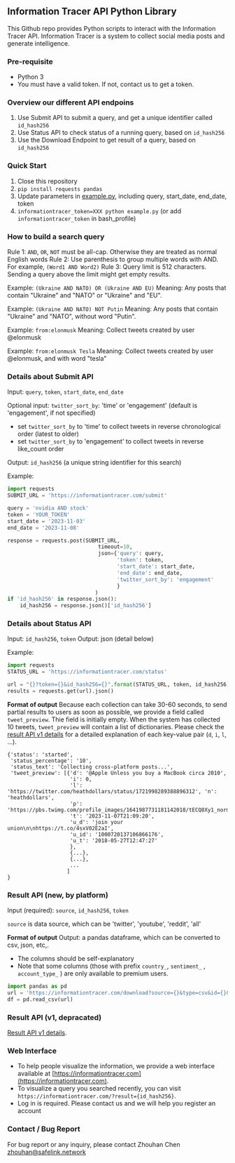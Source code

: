 Information Tracer API Python Library
----------------------------

This Github repo provides Python scripts to interact with the Information Tracer API.
Information Tracer is a system to collect social media posts and generate intelligence.


### Pre-requisite 
- Python 3
- You must have a valid token. If not, contact us to get a token.

### Overview our different API endpoins
1. Use Submit API to submit a query, and get a unique identifier called `id_hash256`
2. Use Status API to check status of a running query, based on `id_hash256`
3. Use the Download Endpoint to get result of a query, based on `id_hash256`

### Quick Start
1. Close this repository
2. `pip install requests pandas`
3. Update parameters in [example.py](https://github.com/zhouhanc/informationtracer/blob/main/example.py), including query, start_date, end_date, token 
4. `informationtracer_token=XXX python example.py` (or add `informationtracer_token` in bash_profile)


### How to build a search query

Rule 1: `AND`, `OR`, `NOT` must be all-cap. Otherwise they are treated as normal English words
Rule 2: Use parenthesis to group multiple words with AND. For example, `(Word1 AND Word2)`
Rule 3: Query limit is 512 characters. Sending a query above the limit might get empty results.

Example: `(Ukraine AND NATO) OR (Ukraine AND EU)`
Meaning: Any posts that contain "Ukraine" and "NATO" or "Ukraine" and "EU".

Example: `(Ukraine AND NATO) NOT Putin`
Meaning: Any posts that contain "Ukraine" and "NATO", without word "Putin".

Example: `from:elonmusk`
Meaning: Collect tweets created by user @elonmusk

Example: `from:elonmusk Tesla`
Meaning: Collect tweets created by user @elonmusk, and with word "tesla"


### Details about Submit API
Input: `query`, `token`, `start_date`, `end_date`

Optional input: 
`twitter_sort_by`: 'time' or 'engagement' (default is 'engagement', if not specified)
 - set `twitter_sort_by` to 'time' to collect tweets in reverse chronological order (latest to older)
 - set `twitter_sort_by` to 'engagement' to collect tweets in reverse like_count order


Output: `id_hash256` (a unique string identifier for this search)

Example:
```python
import requests
SUBMIT_URL = 'https://informationtracer.com/submit'

query = 'nvidia AND stock'
token = 'YOUR_TOKEN'
start_date = '2023-11-03'
end_date = '2023-11-08'

response = requests.post(SUBMIT_URL, 
                             timeout=10,
                             json={'query': query, 
                                   'token': token,
                                   'start_date': start_date,
                                   'end_date': end_date,
                                   'twitter_sort_by': 'engagement'
                                   }                                   
                            )
if 'id_hash256' in response.json():
    id_hash256 = response.json()['id_hash256']
```


### Details about Status API
Input: `id_hash256`, `token`
Output: json (detail below)

Example:
```python
import requests
STATUS_URL = 'https://informationtracer.com/status'

url = "{}?token={}&id_hash256={}".format(STATUS_URL, token, id_hash256)
results = requests.get(url).json()
```

__Format of output__
Because each collection can take 30-60 seconds, to send partial results to users as soon as possible, we provide a field called `tweet_preview`. Thie field is initially empty. When the system has collected 10 tweets, `tweet_preview` will contain a list of dictionaries. Please check the [result API v1 details](/result-api-old.md) for a detailed explanation of each key-value pair (`d`, `i`, `l`, ...).
```
{'status': 'started', 
 'status_percentage': '10', 
 'status_text': 'Collecting cross-platform posts...', 
 'tweet_preview': [{'d': '@Apple Unless you buy a MacBook circa 2010',
                    'i': 0, 
                    'l': 'https://twitter.com/heathdollars/status/1721998289388896312', 'n': 'heathdollars', 
                    'p': 'https://pbs.twimg.com/profile_images/1641987731181142018/tECQ8Xy1_normal.jpg', 
                    't': '2023-11-07T21:09:20', 
                    'u_d': 'join your union\n\nhttps://t.co/4sxV02E2aI', 
                    'u_id': '1000720137106866176', 
                    'u_t': '2018-05-27T12:47:27'
                    }, 
                    {...}, 
                    {...}, 
                    ...
                   ]
}
```

### Result API (new, by platform)
Input (required): `source`, `id_hash256`, `token`

`source` is data source, which can be 'twitter', 'youtube', 'reddit', 'all'

__Format of output__
Output: a pandas dataframe, which can be converted to csv, json, etc,.
- The columns should be self-explanatory
- Note that some columns (those with prefix `country_`, `sentiment_` , `account_type_` ) are only available to premium users.

```python
import pandas as pd
url = 'https://informationtracer.com/download?source={}&type=csv&id={}&token={}'.format(source, id_hash256, token)
df = pd.read_csv(url)
```


### Result API (v1, depracated)
[Result API v1 details](/result-api-old.md).


### Web Interface
- To help people visualize the information, we provide a web interface available at [https://informationtracer.com](https://informationtracer.com). 
- To visualize a query you searched recently, you can visit `https://informationtracer.com/?result={id_hash256}`. 
- Log in is required. Please contact us and we will help you register an account

### Contact / Bug Report
For bug report or any inquiry, please contact Zhouhan Chen zhouhan@safelink.network
